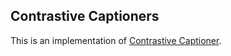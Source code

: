 ## Contrastive Captioners

<!-- 
#### Building Blocks
- Image Encoder - ViT or similar architectures which process images in patches.
- Text Decoder
    - Unimodal Text Decoder
        - Does not have the cross attention block whereas the Mulitmodal Text Decoder has it, therefore rather than creating a single object for a transformer decoder, it is better to create a transformer decoder with the self attention and a cross attention block to be added as needed. 
-->

This is an implementation of [Contrastive Captioner](https://arxiv.org/pdf/2205.01917v2).


